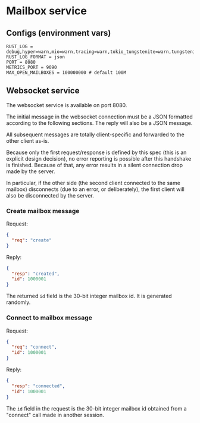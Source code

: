 # Mailbox service

## Configs (environment vars)

    RUST_LOG = debug,hyper=warn,mio=warn,tracing=warn,tokio_tungstenite=warn,tungstenite=warn,warp=warn
    RUST_LOG_FORMAT = json
    PORT = 8080
    METRICS_PORT = 9090
    MAX_OPEN_MAILBOXES = 100000000 # default 100M

## Websocket service

The websocket service is available on port 8080.

The initial message in the websocket connection must be a JSON formatted according to the following sections.
The reply will also be a JSON message.

All subsequent messages are totally client-specific and forwarded to the other client as-is.

Because only the first request/response is defined by this spec (this is an explicit design decision),
no error reporting is possible after this handshake is finished. Because of that, any error results in
a silent connection drop made by the server.

In particular, if the other side (the second client connected to the same mailbox) disconnects
(due to an error, or deliberately), the first client will also be disconnected by the server.

### Create mailbox message

Request:
```json
{
  "req": "create"
}
```

Reply:
```json
{
  "resp": "created",
  "id": 1000001
}
```

The returned `id` field is the 30-bit integer mailbox id. It is generated randomly.

### Connect to mailbox message

Request:
```json
{
  "req": "connect",
  "id": 1000001
}
```

Reply:
```json
{
  "resp": "connected",
  "id": 1000001
}
```

The `id` field in the request is the 30-bit integer mailbox id obtained from a "connect" call made in another session.
